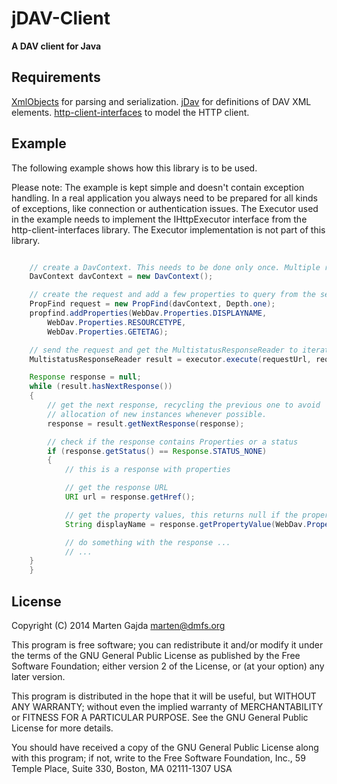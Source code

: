 
# jDAV-Client

__A DAV client for Java__


## Requirements

[XmlObjects](https://github.com/dmfs/xmlobjects) for parsing and serialization.
[jDav](https://github.com/dmfs/jdav) for definitions of DAV XML elements.
[http-client-interfaces](https://github.com/dmfs/http-client-interfaces) to model the HTTP client.

## Example

The following example shows how this library is to be used.

Please note: The example is kept simple and doesn't contain exception handling. In a real application you always need to be prepared for all kinds of exceptions, like connection or authentication issues.
The Executor used in the example needs to implement the IHttpExecutor interface from the http-client-interfaces library. The Executor implementation is not part of this library.

```java

    // create a DavContext. This needs to be done only once. Multiple requests can share the same DavContext, when executed consecutively.
    DavContext davContext = new DavContext();

    // create the request and add a few properties to query from the server
    PropFind request = new PropFind(davContext, Depth.one);
    propfind.addProperties(WebDav.Properties.DISPLAYNAME,
        WebDav.Properties.RESOURCETYPE,
        WebDav.Properties.GETETAG);

    // send the request and get the MultistatusResponseReader to iterate the Response elements
    MultistatusResponseReader result = executor.execute(requestUrl, request);

    Response response = null;
    while (result.hasNextResponse())
    {
        // get the next response, recycling the previous one to avoid
        // allocation of new instances whenever possible.
        response = result.getNextResponse(response);

        // check if the response contains Properties or a status
        if (response.getStatus() == Response.STATUS_NONE)
        {
            // this is a response with properties

            // get the response URL
            URI url = response.getHref();

            // get the property values, this returns null if the property was not returned by the server
            String displayName = response.getPropertyValue(WebDav.Properties.DISPLAYNAME);

            // do something with the response ...
            // ...
	}
    }

```

## License

Copyright (C) 2014 Marten Gajda <marten@dmfs.org>

This program is free software; you can redistribute it and/or modify
it under the terms of the GNU General Public License as published
by the Free Software Foundation; either version 2 of the License,
or (at your option) any later version.

This program is distributed in the hope that it will be useful, but
WITHOUT ANY WARRANTY; without even the implied warranty of
MERCHANTABILITY or FITNESS FOR A PARTICULAR PURPOSE. See the GNU
General Public License for more details.

You should have received a copy of the GNU General Public License
along with this program; if not, write to the Free Software
Foundation, Inc., 59 Temple Place, Suite 330, Boston, MA 02111-1307
USA
